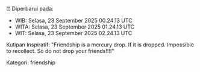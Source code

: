 ⏰ Diperbarui pada:
- WIB: Selasa, 23 September 2025 00.24.13 UTC
- WITA: Selasa, 23 September 2025 01.24.13 UTC
- WIT: Selasa, 23 September 2025 02.24.13 UTC

Kutipan Inspiratif:
"Friendship is a mercury drop. If it is dropped. Impossible to recollect. So do not drop your friends!!!!"


Kategori: friendship

